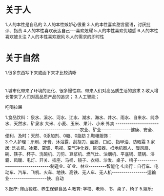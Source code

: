 # 关于人
1.人的本性是自私的
2.人的本性嫉妒心很重
3.人的本性喜欢甜言蜜语，讨厌批评、指责
4.人的本性喜欢表达自己---喜欢炫耀
5.人的本性喜欢优越感
6.人的本性喜欢被关注
7.人的本性喜欢跟风
8.人的需求的即时性

# 关于自然
1.很多东西写下来或画下来才比较清晰

#
1.城市化带来了环境的恶化、很多慢性病、带来人们对高品质生活的追求
2.收入增长带来了人们对高品质产品的追求；
3.人工智能；

吃喝拉屎

1.食品饮料：
   泉水、溪水、河水、江水、湖水、海水、井水、雨水、自来水、纯净水、天然水、矿泉水
   大米、小麦、玉米、果汁、小米
   外卖
   ------------------------------------------------------------农业、矿业---------------健康、安全、便利、及时：天然、0添加剂、0糖、0脂肪
2.鞋帽服饰：   
3.个人护理：牙刷、牙膏、沐浴露、刮胡刀、面膜、口红、指甲油、防晒霜
3.家居: 洗衣机、冰箱、空调、电视、空气净化器、除湿器、扫地机器人、暖风扇、碗、筷子、杯子、洗碗机、刀剪、豆浆机、燃气灶、油烟机、平底锅、蒸锅、浴霸、风暖、电灯、开关、插座、马桶、镜子、衣柜、沙发、桌子、椅子---------------------------------制造业、矿业、林业---------智能化
4.出行：自行车、电动车、汽车、飞机、火车、地铁、高铁、无人车、无人机------------------运输业-------------------快、自动

3.医疗: 爬山锻炼、养生保健食品
4.教育: 学校、老师、书、桌子、椅子
5.娱乐:

